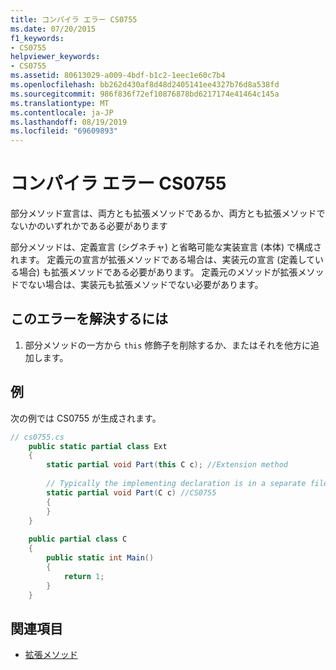 ```yaml
---
title: コンパイラ エラー CS0755
ms.date: 07/20/2015
f1_keywords:
- CS0755
helpviewer_keywords:
- CS0755
ms.assetid: 80613029-a009-4bdf-b1c2-1eec1e60c7b4
ms.openlocfilehash: bb262d430af8d48d2405141ee4327b76d8a538fd
ms.sourcegitcommit: 986f836f72ef10876878bd6217174e41464c145a
ms.translationtype: MT
ms.contentlocale: ja-JP
ms.lasthandoff: 08/19/2019
ms.locfileid: "69609893"
---
```

# <a name="compiler-error-cs0755"></a>コンパイラ エラー CS0755
部分メソッド宣言は、両方とも拡張メソッドであるか、両方とも拡張メソッドでないかのいずれかである必要があります  
  
 部分メソッドは、定義宣言 (シグネチャ) と省略可能な実装宣言 (本体) で構成されます。 定義元の宣言が拡張メソッドである場合は、実装元の宣言 (定義している場合) も拡張メソッドである必要があります。 定義元のメソッドが拡張メソッドでない場合は、実装元も拡張メソッドでない必要があります。  
  
## <a name="to-correct-this-error"></a>このエラーを解決するには  
  
1. 部分メソッドの一方から `this` 修飾子を削除するか、またはそれを他方に追加します。  
  
## <a name="example"></a>例  
 次の例では CS0755 が生成されます。  
  
```csharp  
// cs0755.cs  
    public static partial class Ext  
    {  
        static partial void Part(this C c); //Extension method  
  
        // Typically the implementing declaration is in a separate file.  
        static partial void Part(C c) //CS0755  
        {  
        }  
    }  
  
    public partial class C  
    {  
        public static int Main()  
        {  
            return 1;  
        }  
    }  
```  
  
## <a name="see-also"></a>関連項目

- [拡張メソッド](../programming-guide/classes-and-structs/extension-methods.md)
